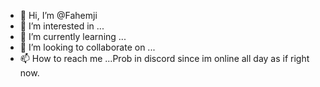 - 👋 Hi, I’m @Fahemji
- 👀 I’m interested in ...
- 🌱 I’m currently learning ...
- 💞️ I’m looking to collaborate on ...
- 📫 How to reach me ...Prob in discord since im online all day as if right now.

<!---
Fahemji/Fahemji is a ✨ special ✨ repository because its `README.md` (this file) appears on your GitHub profile.
You can click the Preview link to take a look at your changes.
--->
